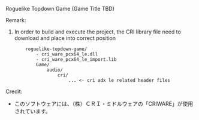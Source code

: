 Roguelike Topdown Game (Game Title TBD)

Remark:
1. In order to build and execute the project, the CRI library file need to download and place into correct position
    ```
        roguelike-topdown-game/
            - cri_ware_pcx64_le.dll
            - cri_ware_pcx64_le_import.lib
            Game/
                audio/
                    cri/
                        ... <- cri adx le related header files
    ```

Credit:
- このソフトウェアには、（株）ＣＲＩ・ミドルウェアの「CRIWARE」が使用されています。
